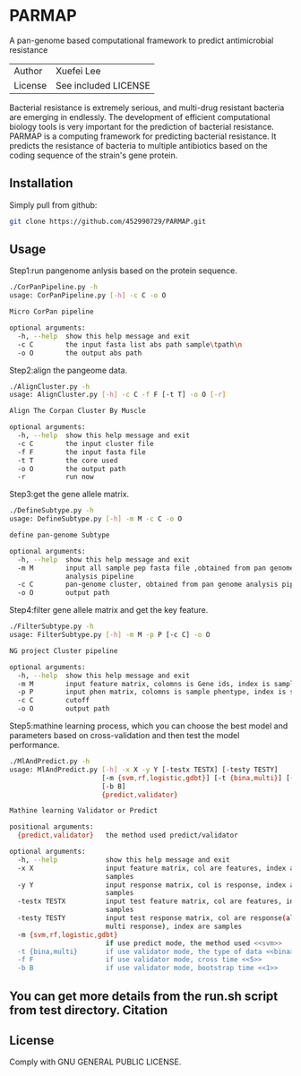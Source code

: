 # PARMAP
A pan-genome based computational framework to predict antimicrobial resistance

| | |
|---|---|
| Author | Xuefei Lee |
| License | See included LICENSE |

Bacterial resistance is extremely serious, and multi-drug resistant bacteria are emerging in endlessly. The development of efficient computational biology tools is very important for the prediction of bacterial resistance. PARMAP is a computing framework for predicting bacterial resistance. It predicts the resistance of bacteria to multiple antibiotics based on the coding sequence of the strain's gene protein.

Installation
------------
Simply pull from github:

```bash
git clone https://github.com/452990729/PARMAP.git
```


Usage
-----
Step1:run pangenome anlysis based on the protein sequence.

```bash
./CorPanPipeline.py -h
usage: CorPanPipeline.py [-h] -c C -o O

Micro CorPan pipeline

optional arguments:
  -h, --help  show this help message and exit
  -c C        the input fasta list abs path sample\tpath\n
  -o O        the output abs path
```
Step2:align the pangeome data.
```bash
./AlignCluster.py -h
usage: AlignCluster.py [-h] -c C -f F [-t T] -o O [-r]

Align The Corpan Cluster By Muscle

optional arguments:
  -h, --help  show this help message and exit
  -c C        the input cluster file
  -f F        the input fasta file
  -t T        the core used
  -o O        the output path
  -r          run now
```
Step3:get the gene allele matrix.
```bash
./DefineSubtype.py -h
usage: DefineSubtype.py [-h] -m M -c C -o O

define pan-genome Subtype

optional arguments:
  -h, --help  show this help message and exit
  -m M        input all sample pep fasta file ,obtained from pan genome
              analysis pipeline
  -c C        pan-genome cluster, obtained from pan genome analysis pipeline
  -o O        output path
```
Step4:filter gene allele matrix and get the key feature.
```bash
./FilterSubtype.py -h
usage: FilterSubtype.py [-h] -m M -p P [-c C] -o O

NG project Cluster pipeline

optional arguments:
  -h, --help  show this help message and exit
  -m M        input feature matrix, colomns is Gene ids, index is sample
  -p P        input phen matrix, colomns is sample phentype, index is sample
  -c C        cutoff
  -o O        output path
```
Step5:mathine learning process, which you can choose the best model and parameters based on cross-validation and then test the model performance.
```bash
./MlAndPredict.py -h
usage: MlAndPredict.py [-h] -x X -y Y [-testx TESTX] [-testy TESTY]
                       [-m {svm,rf,logistic,gdbt}] [-t {bina,multi}] [-f F]
                       [-b B]
                       {predict,validator}

Mathine learning Validator or Predict

positional arguments:
  {predict,validator}   the method used predict/validator

optional arguments:
  -h, --help            show this help message and exit
  -x X                  input feature matrix, col are features, index are
                        samples
  -y Y                  input response matrix, col is response, index are
                        samples
  -testx TESTX          input test feature matrix, col are features, index are
                        samples
  -testy TESTY          input test response matrix, col are response(allow
                        multi response), index are samples
  -m {svm,rf,logistic,gdbt}
                        if use predict mode, the method used <<svm>>
  -t {bina,multi}       if use validator mode, the type of data <<bina>>
  -f F                  if use validator mode, cross time <<5>>
  -b B                  if use validator mode, bootstrap time <<1>>
```

You can get more details from the run.sh script from test directory.
Citation
--------


License
-------
Comply with GNU GENERAL PUBLIC LICENSE.
